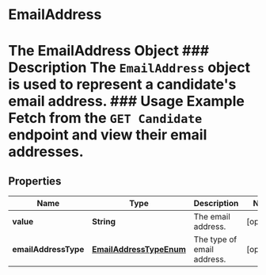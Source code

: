 

# EmailAddress

# The EmailAddress Object ### Description The `EmailAddress` object is used to represent a candidate's email address.  ### Usage Example Fetch from the `GET Candidate` endpoint and view their email addresses.
## Properties

Name | Type | Description | Notes
------------ | ------------- | ------------- | -------------
**value** | **String** | The email address. |  [optional]
**emailAddressType** | [**EmailAddressTypeEnum**](EmailAddressTypeEnum.md) | The type of email address. |  [optional]



